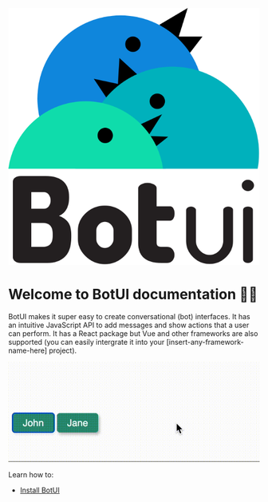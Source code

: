 

![logo](assets/logo.svg)


# Welcome to BotUI documentation 👋🏼

BotUI makes it super easy to create conversational (bot) interfaces. It has an intuitive JavaScript API to add messages and show actions that a user can perform. It has a React package but Vue and other frameworks are also supported (you can easily intergrate it into your [insert-any-framework-name-here] project).


![botui preview](assets/botui_preview.gif)

Learn how to:

- [Install BotUI](./install.md)